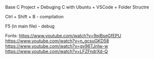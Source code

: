 Base C Project + Debuging C with Ubuntu + VSCode + Folder Structre 

Ctrl + Shift + B - compilation

F5 (in main file) - debug


Fonts:
https://www.youtube.com/watch?v=9pjBseGfEPU
https://www.youtube.com/watch?v=n_gcsuGKD58
https://www.youtube.com/watch?v=gv96TJnIw-w
https://www.youtube.com/watch?v=LFZFndrXd-Q

